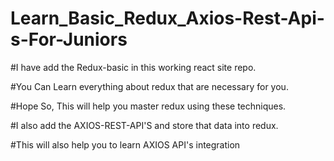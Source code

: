 # Learn_Basic_Redux_Axios-Rest-Api-s-For-Juniors

#I have add the Redux-basic in this working react site repo. 

#You Can Learn everything about redux that are necessary for you.

#Hope So, This will help you master redux using these techniques.

#I also add the AXIOS-REST-API'S and store that data into redux.

#This will also help you to learn AXIOS API's integration
